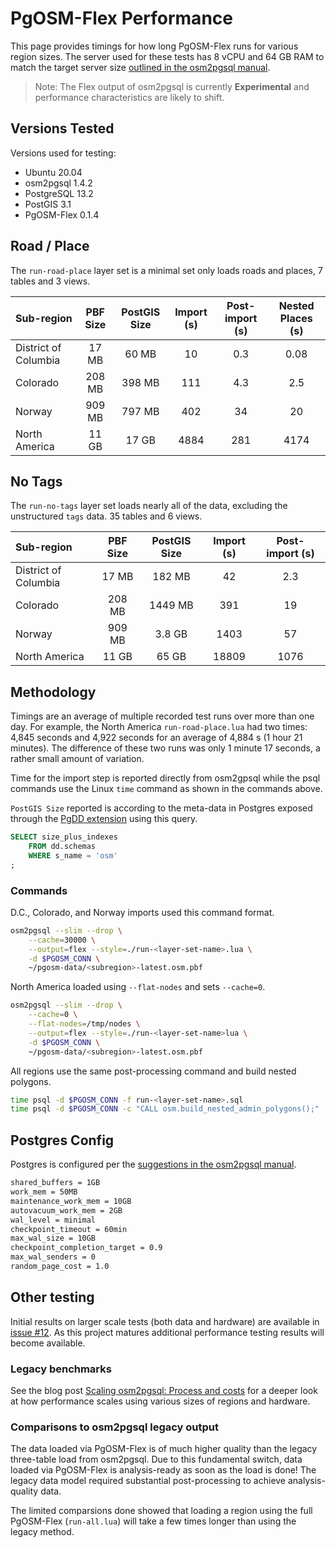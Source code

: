 # PgOSM-Flex Performance

This page provides timings for how long PgOSM-Flex runs for various region sizes.
The server used for these tests has 8 vCPU and 64 GB RAM to match the target
server size [outlined in the osm2pgsql manual](https://osm2pgsql.org/doc/manual.html#preparing-the-database).

> Note: The Flex output of osm2pgsql is currently **Experimental**
and performance characteristics are likely to shift. 


## Versions Tested

Versions used for testing:

* Ubuntu 20.04
* osm2pgsql 1.4.2
* PostgreSQL 13.2
* PostGIS 3.1
* PgOSM-Flex 0.1.4


## Road / Place

The `run-road-place` layer set is a minimal set only loads roads and places,
7 tables and 3 views.



| Sub-region            | PBF Size | PostGIS Size | Import (s) | Post-import (s) | Nested Places (s) |
| :---                  |    :-:    |      :-:    |    :-:    |       :-:        |   :-:   |
| District of Columbia  |   17 MB   |    60 MB    |    10     |       0.3        |   0.08  |
| Colorado              |   208 MB  |    398 MB   |    111    |       4.3        |   2.5   |
| Norway                |   909 MB  |    797 MB   |    402    |       34         |   20    |
| North America         |   11 GB   |     17 GB   |    4884   |       281        |   4174  |



## No Tags

The `run-no-tags` layer set loads nearly all of the data, excluding the unstructured
`tags` data.  35 tables and 6 views.



| Sub-region            | PBF Size  | PostGIS Size | Import (s) | Post-import (s) |
| :---                  |    :-:    |     :-:      |    :-:     |       :-:       |
| District of Columbia  |   17 MB   |    182 MB    |    42      |      2.3        |
| Colorado              |   208 MB  |    1449 MB   |    391     |       19        |
| Norway                |   909 MB  |    3.8 GB    |    1403    |       57        |
| North America         |   11 GB   |    65 GB     |    18809   |       1076      |


## Methodology

Timings are an average of multiple recorded test runs over more than one day.
For example, the North America `run-road-place.lua` had two times: 4,845 seconds and 4,922 seconds for an average of 4,884 s
(1 hour 21 minutes).
The difference of these two runs was only 1 minute 17 seconds, a rather small
amount of variation.

Time for the import step is reported directly from osm2gpsql while the psql commands use the Linux `time` command as shown in the commands above.


`PostGIS Size` reported is according to the meta-data in Postgres exposed through
the [PgDD extension](https://github.com/rustprooflabs/pgdd) using this query.

```sql
SELECT size_plus_indexes
	FROM dd.schemas
	WHERE s_name = 'osm'
;
```



### Commands

D.C., Colorado, and Norway imports used this command format.


```bash
osm2pgsql --slim --drop \
    --cache=30000 \
    --output=flex --style=./run-<layer-set-name>.lua \
    -d $PGOSM_CONN \
    ~/pgosm-data/<subregion>-latest.osm.pbf
```

North America loaded using `--flat-nodes` and sets `--cache=0`.

```bash
osm2pgsql --slim --drop \
    --cache=0 \
    --flat-nodes=/tmp/nodes \
    --output=flex --style=./run-<layer-set-name>lua \
    -d $PGOSM_CONN \
    ~/pgosm-data/<subregion>-latest.osm.pbf
```

All regions use the same post-processing command and build nested polygons.

```bash
time psql -d $PGOSM_CONN -f run-<layer-set-name>.sql
time psql -d $PGOSM_CONN -c "CALL osm.build_nested_admin_polygons();"
```

## Postgres Config

Postgres is configured per the [suggestions in the osm2pgsql manual](https://osm2pgsql.org/doc/manual.html#preparing-the-database).


```bash
shared_buffers = 1GB
work_mem = 50MB
maintenance_work_mem = 10GB
autovacuum_work_mem = 2GB
wal_level = minimal
checkpoint_timeout = 60min
max_wal_size = 10GB
checkpoint_completion_target = 0.9
max_wal_senders = 0
random_page_cost = 1.0
```


## Other testing

Initial results on larger scale tests (both data and hardware) are available
in [issue #12](https://github.com/rustprooflabs/pgosm-flex/issues/12).  As this project
matures additional performance testing results will become available.

### Legacy benchmarks

See the blog post
[Scaling osm2pgsql: Process and costs](https://blog.rustprooflabs.com/2019/10/osm2pgsql-scaling)
for a deeper look at how performance scales using various sizes of regions and hardware.

### Comparisons to osm2pgsql legacy output

The data loaded via PgOSM-Flex is of much higher quality than the
legacy three-table load from osm2pgsql.  Due to this fundamental switch, data loaded
via PgOSM-Flex is analysis-ready as soon as the load is done!  The legacy data model
required substantial post-processing to achieve analysis-quality data.

The limited comparsions done showed that loading a region using the
full PgOSM-Flex (`run-all.lua`) will take a few times longer than using the legacy method.

